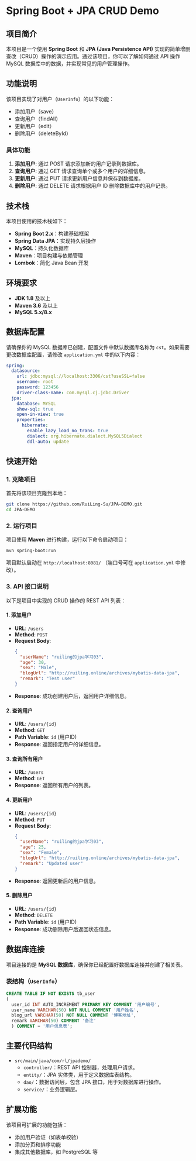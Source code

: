 # Spring Boot + JPA CRUD Demo

## 项目简介

本项目是一个使用 **Spring Boot** 和 **JPA (Java Persistence API)** 实现的简单增删查改（CRUD）操作的演示应用。通过该项目，你可以了解如何通过 API 操作 MySQL 数据库中的数据，并实现常见的用户管理操作。

## 功能说明

该项目实现了对用户（`UserInfo`）的以下功能：
- 添加用户（save）
- 查询用户（findAll）
- 更新用户（edit）
- 删除用户（deleteById）

### 具体功能
1. **添加用户**: 通过 POST 请求添加新的用户记录到数据库。
2. **查询用户**: 通过 GET 请求查询单个或多个用户的详细信息。
3. **更新用户**: 通过 PUT 请求更新用户信息并保存到数据库。
4. **删除用户**: 通过 DELETE 请求根据用户 ID 删除数据库中的用户记录。

## 技术栈

本项目使用的技术栈如下：
- **Spring Boot 2.x**：构建基础框架
- **Spring Data JPA**：实现持久层操作
- **MySQL**：持久化数据库
- **Maven**：项目构建与依赖管理
- **Lombok**：简化 Java Bean 开发

## 环境要求

- **JDK 1.8** 及以上
- **Maven 3.6** 及以上
- **MySQL 5.x/8.x**

## 数据库配置

请确保你的 MySQL 数据库已创建，配置文件中默认数据库名称为 `cst`。如果需要更改数据库配置，请修改 `application.yml` 中的以下内容：

```yaml
spring:
  datasource:
    url: jdbc:mysql://localhost:3306/cst?useSSL=false
    username: root
    password: 123456
    driver-class-name: com.mysql.cj.jdbc.Driver
  jpa:
    database: MYSQL
    show-sql: true
    open-in-view: true
    properties:
      hibernate:
        enable_lazy_load_no_trans: true
        dialect: org.hibernate.dialect.MySQL5Dialect
        ddl-auto: update
```

## 快速开始

### 1. 克隆项目

首先将该项目克隆到本地：

```bash
git clone https://github.com/RuiLing-Su/JPA-DEMO.git
cd JPA-DEMO
```

### 2. 运行项目

项目使用 **Maven** 进行构建，运行以下命令启动项目：

```bash
mvn spring-boot:run
```

项目默认启动在 `http://localhost:8081/` （端口号可在 `application.yml` 中修改）。

### 3. API 接口说明

以下是项目中实现的 CRUD 操作的 REST API 列表：

#### 1. 添加用户
- **URL**: `/users`
- **Method**: `POST`
- **Request Body**:
    ```json
    {
      "userName": "ruiling的jpa学习03",
      "age": 30,
      "sex": "Male",
      "blogUrl": "http://ruiling.online/archives/mybatis-data-jpa",
      "remark": "Test user"
    }
    ```
- **Response**: 成功创建用户后，返回用户详细信息。

#### 2. 查询用户
- **URL**: `/users/{id}`
- **Method**: `GET`
- **Path Variable**: `id` (用户ID)
- **Response**: 返回指定用户的详细信息。

#### 3. 查询所有用户
- **URL**: `/users`
- **Method**: `GET`
- **Response**: 返回所有用户的列表。

#### 4. 更新用户
- **URL**: `/users/{id}`
- **Method**: `PUT`
- **Request Body**:
    ```json
    {
      "userName": "ruiling的jpa学习03",
      "age": 25,
      "sex": "Female",
      "blogUrl": "http://ruiling.online/archives/mybatis-data-jpa",
      "remark": "Updated user"
    }
    ```
- **Response**: 返回更新后的用户信息。

#### 5. 删除用户
- **URL**: `/users/{id}`
- **Method**: `DELETE`
- **Path Variable**: `id` (用户ID)
- **Response**: 成功删除用户后返回状态信息。

## 数据库连接

项目连接的是 **MySQL 数据库**，确保你已经配置好数据库连接并创建了相关表。

### 表结构（`UserInfo`）

```sql
CREATE TABLE IF NOT EXISTS tb_user
(
  user_id INT AUTO_INCREMENT PRIMARY KEY COMMENT '用户编号',
  user_name VARCHAR(50) NOT NULL COMMENT '用户姓名',
  blog_url VARCHAR(50) NOT NULL COMMENT '博客地址',
  remark VARCHAR(50) COMMENT '备注'
  ) COMMENT = '用户信息表';
```

## 主要代码结构

- `src/main/java/com/rl/jpademo/`
   - `controller/`：REST API 控制器，处理用户请求。
   - `entity/`：JPA 实体类，用于定义数据库表结构。
   - `dao/`：数据访问层，包含 JPA 接口，用于对数据库进行操作。
   - `service/`：业务逻辑层。

## 扩展功能

该项目可扩展的功能包括：
- 添加用户验证（如表单校验）
- 添加分页和排序功能
- 集成其他数据库，如 PostgreSQL 等

